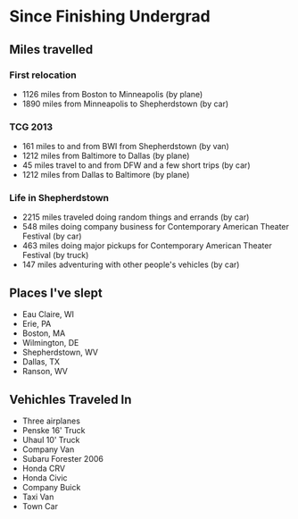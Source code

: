 # Since Finishing Undergrad

## Miles travelled

### First relocation
* 1126 miles from Boston to Minneapolis (by plane)
* 1890 miles from Minneapolis to Shepherdstown (by car)

### TCG 2013
* 161 miles to and from BWI from Shepherdstown (by van)
* 1212 miles from Baltimore to Dallas (by plane)
* 45 miles travel to and from DFW and a few short trips (by car)
* 1212 miles from Dallas to Baltimore (by plane)

### Life in Shepherdstown
* 2215 miles traveled doing random things and errands (by car)
* 548 miles doing company business for Contemporary American Theater Festival (by car)
* 463 miles doing major pickups for Contemporary American Theater Festival (by truck)
* 147 miles adventuring with other people's vehicles (by car)

## Places I've slept
* Eau Claire, WI
* Erie, PA
* Boston, MA
* Wilmington, DE
* Shepherdstown, WV
* Dallas, TX
* Ranson, WV

## Vehichles Traveled In
* Three airplanes
* Penske 16' Truck
* Uhaul 10' Truck
* Company Van
* Subaru Forester 2006
* Honda CRV
* Honda Civic
* Company Buick
* Taxi Van
* Town Car